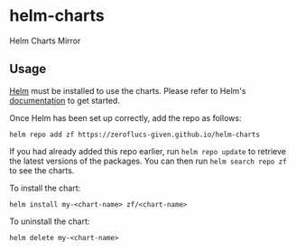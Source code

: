 # helm-charts
Helm Charts Mirror

## Usage

[Helm](https://helm.sh) must be installed to use the charts.  Please refer to
Helm's [documentation](https://helm.sh/docs) to get started.

Once Helm has been set up correctly, add the repo as follows:

    helm repo add zf https://zeroflucs-given.github.io/helm-charts

If you had already added this repo earlier, run `helm repo update` to retrieve
the latest versions of the packages.  You can then run `helm search repo
zf` to see the charts.

To install the <chart-name> chart:

    helm install my-<chart-name> zf/<chart-name>

To uninstall the chart:

    helm delete my-<chart-name>